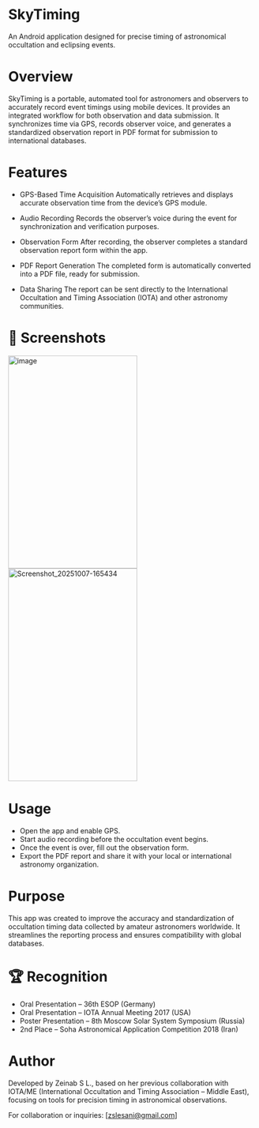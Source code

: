 # SkyTiming

An Android application designed for precise timing of astronomical occultation and eclipsing events.

# Overview

SkyTiming is a portable, automated tool for astronomers and observers to accurately record event timings using mobile devices.
It provides an integrated workflow for both observation and data submission. It synchronizes time via GPS, records observer voice, and generates a standardized observation report in PDF format for submission to international databases.

# Features

* GPS-Based Time Acquisition
Automatically retrieves and displays accurate observation time from the device’s GPS module.

* Audio Recording
Records the observer’s voice during the event for synchronization and verification purposes.

* Observation Form
After recording, the observer completes a standard observation report form within the app.

* PDF Report Generation
The completed form is automatically converted into a PDF file, ready for submission.

* Data Sharing
The report can be sent directly to the International Occultation and Timing Association (IOTA) and other astronomy communities.

# 📸 Screenshots
<img width="261" height="431" alt="image" src="https://github.com/user-attachments/assets/82a56225-7cb8-4469-af97-142eb3e226a3" />
<img width="261" height="431" alt="Screenshot_20251007-165434" src="https://github.com/user-attachments/assets/c7bfe797-e2bf-401d-bbe0-dccc25fc1d52" />


# Usage
+ Open the app and enable GPS.
+ Start audio recording before the occultation event begins.
+ Once the event is over, fill out the observation form.
+ Export the PDF report and share it with your local or international astronomy organization.

# Purpose

This app was created to improve the accuracy and standardization of occultation timing data collected by amateur astronomers worldwide. It streamlines the reporting process and ensures compatibility with global databases.

# 🏆 Recognition

- Oral Presentation – 36th ESOP (Germany)
- Oral Presentation – IOTA Annual Meeting 2017 (USA)
- Poster Presentation – 8th Moscow Solar System Symposium (Russia)
- 2nd Place – Soha Astronomical Application Competition 2018 (Iran)

# Author

Developed by Zeinab S L., based on her previous collaboration with IOTA/ME (International Occultation and Timing Association – Middle East), focusing on tools for precision timing in astronomical observations.

For collaboration or inquiries: [zslesani@gmail.com]
